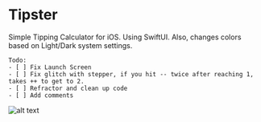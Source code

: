 # Tipster

Simple Tipping Calculator for iOS. Using SwiftUI. Also, changes colors based on Light/Dark system settings.
```
Todo:
- [ ] Fix Launch Screen
- [ ] Fix glitch with stepper, if you hit -- twice after reaching 1, takes ++ to get to 2.
- [ ] Refractor and clean up code
- [ ] Add comments
```

![alt text](https://github.com/TheBeeVirus/Tipster/blob/main/Tipster_preview.gif?raw=true)
